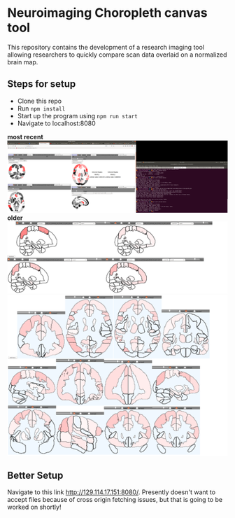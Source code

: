 # Neuroimaging Choropleth canvas tool

This repository contains the development of a research imaging tool allowing researchers to quickly compare scan data overlaid on a normalized brain map.

## Steps for setup

* Clone this repo
* Run ```npm install```
* Start up the program using ```npm run start```
* Navigate to localhost:8080

**most recent**
![](most_recent.png)
**older**
![](updated.png)
![](test.png)

## Better Setup

Navigate to this link http://129.114.17.151:8080/. Presently doesn't want to accept files because of cross origin fetching issues, but that is going to be worked on shortly!
